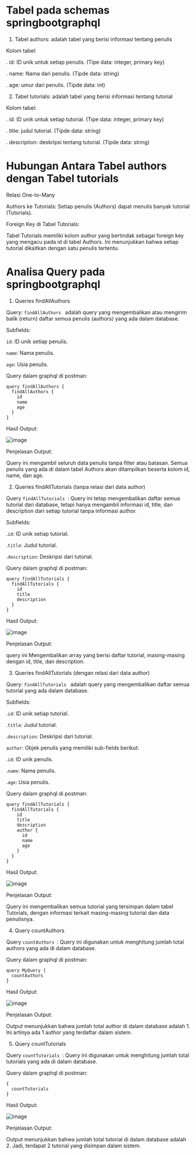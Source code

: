 # Tabel pada schemas springbootgraphql

1. Tabel authors: adalah tabel yang berisi informasi tentang penulis

Kolom tabel: 

. id: ID unik untuk setiap penulis. (Tipe data: integer, primary key)

. name: Nama dari penulis. (Tipde data: string)

. age: umur dari penulis. (Tipde data: int)

2. Tabel tutorials:  adalah tabel yang berisi informasi tentang tutorial

Kolom tabel: 

. id: ID unik untuk setiap tutorial. (Tipe data: integer, primary key)

. title: judul tutorial. (Tipde data: string)

. description: deskripsi tentang tutorial. (Tipde data: string)

# Hubungan Antara Tabel authors dengan Tabel tutorials

Relasi One-to-Many

Authors ke Tutorials: Setiap penulis (Authors) dapat menulis banyak tutorial (Tutorials).

Foreign Key di Tabel Tutorials: 

Tabel Tutorials memiliki kolom author yang bertindak sebagai foreign key yang mengacu pada id di tabel Authors. Ini menunjukkan bahwa setiap tutorial dikaitkan dengan satu penulis tertentu.

# Analisa Query pada springbootgraphql

1. Queries findAllAuthors

Query: `findAllAuthors ` adalah query yang mengembalikan atau mengirim balik (return) daftar semua penulis (authors) yang ada dalam database.

Subfields:

`id`: ID unik setiap penulis.

`name`: Nama penulis.

`age`: Usia penulis.

Query dalam graphql di postman:

```
query findAllAuthors {
  findAllAuthors {
    id
    name
    age
  }
}
```
Hasil Output:

![image](https://github.com/user-attachments/assets/539b2e8e-e9a3-4a50-80e7-837685a91a92)

Penjelasan Output:

Query ini mengambil seluruh data penulis tanpa filter atau batasan. Semua penulis yang ada di dalam tabel Authors akan ditampilkan beserta kolom id, name, dan age.

2. Queries findAllTutorials (tanpa relasi dari data author)

Query `findAllTutorials `: Query ini tetap mengembalikan daftar semua tutorial dari database, tetapi hanya mengambil informasi id, title, dan description dari setiap tutorial tanpa informasi author.

Subfields:

.`id`: ID unik setiap tutorial.

.`title`: Judul tutorial.

.`description`: Deskripsi dari tutorial.

Query dalam graphql di postman:

```
query findAllTutorials {
  findAllTutorials {
    id
    title
    description
  }
}
```
Hasil Output:

![image](https://github.com/user-attachments/assets/89113c8f-e0fe-4232-8819-ab69e3d71184)

Penjelasan Output:

query ini Mengembalikan array yang berisi daftar tutorial, masing-masing dengan id, title, dan description.

3. Queries findAllTutorials (dengan relasi dari data author)

Query: `findAllTutorials ` adalah query yang mengembalikan daftar semua tutorial yang ada dalam database.

Subfields:

.`id`: ID unik setiap tutorial.

.`title`: Judul tutorial.

.`description`: Deskripsi dari tutorial.

`author`: Objek penulis yang memiliki sub-fields berikut:

.`id`: ID unik penulis.

.`name`: Nama penulis.

.`age`: Usia penulis.

Query dalam graphql di postman:

```
query findAllTutorials {
  findAllTutorials {
    id
    title
    description
    author {
      id
      name
      age
    }
  }
}
```
Hasil Output:

![image](https://github.com/user-attachments/assets/20d6e772-64e8-4c13-96f3-cf79f601dea1)

Penjelasan Output:

Query ini mengembalikan semua tutorial yang tersimpan dalam tabel Tutorials, dengan informasi terkait masing-masing tutorial dan data penulisnya.

4. Query countAuthors 

Query `countAuthors `: Query ini digunakan untuk menghitung jumlah total authors yang ada di dalam database.

Query dalam graphql di postman:

```
query MyQuery {
  countAuthors
}
```
Hasil Output:

![image](https://github.com/user-attachments/assets/a9a6928a-f095-4565-9e73-2bdc4dfffe45)

Penjelasan Output:

Output menunjukkan bahwa jumlah total author di dalam database adalah 1. Ini artinya ada 1 author yang terdaftar dalam sistem.

5. Query countTutorials

Query `countTutorials `: Query ini digunakan untuk menghitung jumlah total tutorials yang ada di dalam database.

Query dalam graphql di postman:

```
{
  countTutorials
}
```
Hasil Output:

![image](https://github.com/user-attachments/assets/97f8c979-67aa-41f3-9ce8-f4d08dc9db98)

Penjelasan Output:

Output menunjukkan bahwa jumlah total tutorial di dalam database adalah 2. Jadi, terdapat 2 tutorial yang disimpan dalam sistem.
